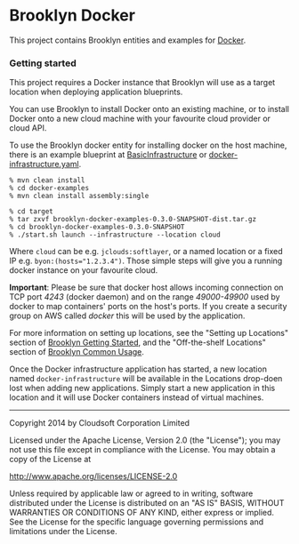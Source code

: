 Brooklyn Docker
===============

This project contains Brooklyn entities and examples for [Docker](http://www.docker.io).

### Getting started

This project requires a Docker instance that Brooklyn will use as a target location when deploying application blueprints. 

You can use Brooklyn to install Docker onto an existing machine, or to install Docker onto a new cloud machine with your
favourite cloud provider or cloud API.

To use the Brooklyn docker entity for installing docker on the host machine, there is an example blueprint at
[BasicInfrastructure](https://raw.githubusercontent.com/cloudsoft/brooklyn-docker/master/docker-examples/src/main/java/io/cloudsoft/docker/example/BasicInfrastructure.java)
or [docker-infrastructure.yaml](https://raw.githubusercontent.com/cloudsoft/brooklyn-docker/master/docker-examples/src/main/assembly/files/blueprints/docker-infrastructure.yaml).
    
    % mvn clean install
    % cd docker-examples
    % mvn clean install assembly:single

    % cd target
    % tar zxvf brooklyn-docker-examples-0.3.0-SNAPSHOT-dist.tar.gz
    % cd brooklyn-docker-examples-0.3.0-SNAPSHOT
    % ./start.sh launch --infrastructure --location cloud

Where `cloud` can be e.g. `jclouds:softlayer`, or a named location or a fixed IP e.g. `byon:(hosts="1.2.3.4")`. Those
simple steps will give you a running docker instance on your favourite cloud.

**Important**: Please be sure that docker host allows incoming connection on TCP port *4243* (docker daemon) and on
the range *49000-49900* used by docker to map containers' ports on the host's ports. If you create a security group
on AWS called _docker_ this will be used by the application.

For more information on setting up locations, see the "Setting up Locations" section of
[Brooklyn Getting Started](http://brooklyncentral.github.io/use/guide/quickstart/index.html), and the "Off-the-shelf
Locations" section of [Brooklyn Common Usage](http://brooklyncentral.github.io/use/guide/defining-applications/common-usage.html).

Once the Docker infrastructure application has started, a new location named `docker-infrastructure` will be
available in the Locations drop-doen lost when adding new applications. Simply start a new application in this location
and it will use Docker containers instead of virtual machines.

----
Copyright 2014 by Cloudsoft Corporation Limited

Licensed under the Apache License, Version 2.0 (the "License");
you may not use this file except in compliance with the License.
You may obtain a copy of the License at

http://www.apache.org/licenses/LICENSE-2.0

Unless required by applicable law or agreed to in writing, software
distributed under the License is distributed on an "AS IS" BASIS,
WITHOUT WARRANTIES OR CONDITIONS OF ANY KIND, either express or implied.
See the License for the specific language governing permissions and
limitations under the License.
